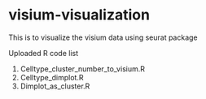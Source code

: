 # visium-visualization
This is to visualize the visium data using seurat package


Uploaded R code list
1. Celltype_cluster_number_to_visium.R
2. Celltype_dimplot.R
3. Dimplot_as_cluster.R
